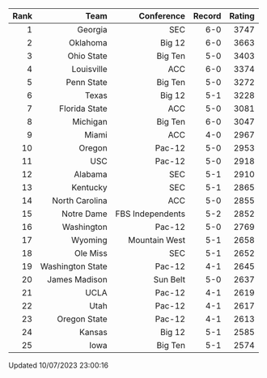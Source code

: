 | Rank  | Team                 | Conference           | Record   | Rating |
| ---:  | ---:                 | ---:                 | ---:     | ---:   |
| 1     | Georgia              | SEC                  | 6-0      | 3747   |
| 2     | Oklahoma             | Big 12               | 6-0      | 3663   |
| 3     | Ohio State           | Big Ten              | 5-0      | 3403   |
| 4     | Louisville           | ACC                  | 6-0      | 3374   |
| 5     | Penn State           | Big Ten              | 5-0      | 3272   |
| 6     | Texas                | Big 12               | 5-1      | 3228   |
| 7     | Florida State        | ACC                  | 5-0      | 3081   |
| 8     | Michigan             | Big Ten              | 6-0      | 3047   |
| 9     | Miami                | ACC                  | 4-0      | 2967   |
| 10    | Oregon               | Pac-12               | 5-0      | 2953   |
| 11    | USC                  | Pac-12               | 5-0      | 2918   |
| 12    | Alabama              | SEC                  | 5-1      | 2910   |
| 13    | Kentucky             | SEC                  | 5-1      | 2865   |
| 14    | North Carolina       | ACC                  | 5-0      | 2855   |
| 15    | Notre Dame           | FBS Independents     | 5-2      | 2852   |
| 16    | Washington           | Pac-12               | 5-0      | 2769   |
| 17    | Wyoming              | Mountain West        | 5-1      | 2658   |
| 18    | Ole Miss             | SEC                  | 5-1      | 2652   |
| 19    | Washington State     | Pac-12               | 4-1      | 2645   |
| 20    | James Madison        | Sun Belt             | 5-0      | 2637   |
| 21    | UCLA                 | Pac-12               | 4-1      | 2619   |
| 22    | Utah                 | Pac-12               | 4-1      | 2617   |
| 23    | Oregon State         | Pac-12               | 4-1      | 2613   |
| 24    | Kansas               | Big 12               | 5-1      | 2585   |
| 25    | Iowa                 | Big Ten              | 5-1      | 2574   |

Updated 10/07/2023 23:00:16
